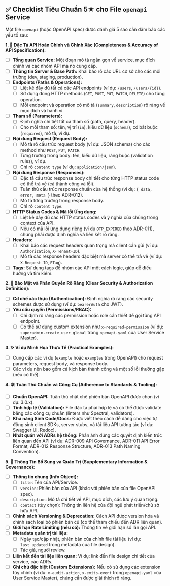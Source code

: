 ## ✅ Checklist Tiêu Chuẩn 5★ cho File `openapi` Service

Một file `openapi` (hoặc OpenAPI spec) được đánh giá 5 sao cần đảm bảo các yếu tố sau:

**1. 📜 Đặc Tả API Hoàn Chỉnh và Chính Xác (Completeness & Accuracy of API Specification):**

* [ ] **Tổng quan Service:** Một đoạn mô tả ngắn gọn về service, mục đích chính và các nhóm API mà nó cung cấp.
* [ ] **Thông tin Server & Base Path:** Khai báo rõ các URL cơ sở cho các môi trường (dev, staging, production).
* [ ] **Endpoints (Paths & Operations):**
    * [ ] Liệt kê đầy đủ tất cả các API endpoints (ví dụ: `/users`, `/users/{id}`).
    * [ ] Sử dụng đúng HTTP methods (`GET`, `POST`, `PUT`, `PATCH`, `DELETE`) cho từng operation.
    * [ ] Mỗi endpoint và operation có mô tả (`summary`, `description`) rõ ràng về mục đích và hành vi.
* [ ] **Tham số (Parameters):**
    * [ ] Định nghĩa chi tiết tất cả tham số (path, query, header).
    * [ ] Cho mỗi tham số: tên, vị trí (`in`), kiểu dữ liệu (`schema`), có bắt buộc (`required`), mô tả, ví dụ.
* [ ] **Nội dung Request (Request Body):**
    * [ ] Mô tả rõ cấu trúc request body (ví dụ: JSON schema) cho các method như `POST`, `PUT`, `PATCH`.
    * [ ] Từng trường trong body: tên, kiểu dữ liệu, ràng buộc (validation rules), ví dụ.
    * [ ] Chỉ rõ `content type` (ví dụ: `application/json`).
* [ ] **Nội dung Response (Responses):**
    * [ ] Đặc tả cấu trúc response body chi tiết cho từng HTTP status code có thể trả về (cả thành công và lỗi).
    * [ ] Tuân thủ cấu trúc response chuẩn của hệ thống (ví dụ: `{ data, error, meta }` theo ADR-012).
    * [ ] Mô tả từng trường trong response body.
    * [ ] Chỉ rõ `content type`.
* [ ] **HTTP Status Codes & Mã lỗi Ứng dụng:**
    * [ ] Liệt kê đầy đủ các HTTP status codes và ý nghĩa của chúng trong context của API.
    * [ ] Nếu có mã lỗi ứng dụng riêng (ví dụ `OTP_EXPIRED` theo ADR-011), chúng phải được định nghĩa và liên kết rõ ràng.
* [ ] **Headers:**
    * [ ] Khai báo các request headers quan trọng mà client cần gửi (ví dụ: `Authorization`, `X-Tenant-ID`).
    * [ ] Mô tả các response headers đặc biệt mà server có thể trả về (ví dụ: `X-Request-ID`, `ETag`).
* [ ] **Tags:** Sử dụng tags để nhóm các API một cách logic, giúp dễ điều hướng và tìm kiếm.

**2. 🔐 Bảo Mật và Phân Quyền Rõ Ràng (Clear Security & Authorization Definition):**

* [ ] **Cơ chế xác thực (Authentication):** Định nghĩa rõ ràng các security schemes được sử dụng (ví dụ: `bearerAuth` cho JWT).
* [ ] **Yêu cầu quyền (Permissions/RBAC):**
    * [ ] Chỉ định rõ ràng các permission hoặc role cần thiết để gọi từng API endpoint.
    * [ ] Có thể sử dụng custom extension như `x-required-permission` (ví dụ: `superadmin.create_user_global` trong `openapi.yaml` của User Service Master).

**3. ✨ Ví dụ Minh Họa Thực Tế (Practical Examples):**

* [ ] Cung cấp các ví dụ (`example` hoặc `examples` trong OpenAPI) cho request parameters, request body, và response body.
* [ ] Các ví dụ nên bao gồm cả kịch bản thành công và một số lỗi thường gặp (nếu có thể).

**4. 🛠️ Tuân Thủ Chuẩn và Công Cụ (Adherence to Standards & Tooling):**

* [ ] **Chuẩn OpenAPI:** Tuân thủ chặt chẽ phiên bản OpenAPI được chọn (ví dụ: 3.0.x).
* [ ] **Tính hợp lệ (Validation):** File đặc tả phải hợp lệ và có thể được validate bằng các công cụ chuẩn (linters như Spectral, validators).
* [ ] **Khả năng Sinh Code/Docs:** Được viết theo cách dễ dàng cho việc tự động sinh client SDKs, server stubs, và tài liệu API tương tác (ví dụ: Swagger UI, Redoc).
* [ ] **Nhất quán với ADRs hệ thống:** Phản ánh đúng các quyết định kiến trúc liên quan đến API (ví dụ: ADR-009 API Governance, ADR-011 API Error Format, ADR-012 Response Structure, ADR-013 Path Naming Convention).

**5. 📄 Thông Tin Bổ Sung và Quản Trị (Supplementary Information & Governance):**

* [ ] **Thông tin chung (Info Object):**
    * [ ] `title`: Tên của API/Service.
    * [ ] `version`: Phiên bản của API (khác với phiên bản của file OpenAPI spec).
    * [ ] `description`: Mô tả chi tiết về API, mục đích, các lưu ý quan trọng.
    * [ ] `contact` (tùy chọn): Thông tin liên hệ của đội ngũ phát triển/chủ sở hữu API.
* [ ] **Chính sách Versioning & Deprecation:** Cách API được version hóa và chính sách loại bỏ phiên bản cũ (có thể tham chiếu đến ADR liên quan).
* [ ] **Giới hạn Rate Limiting (nếu có):** Thông tin về giới hạn số lần gọi API.
* [ ] **Metadata quản trị tài liệu:**
    * [ ] Ngày tạo/cập nhật, phiên bản của chính file tài liệu (ví dụ: `last_updated` trong metadata của file design).
    * [ ] Tác giả, người review.
* [ ] **Liên kết đến tài liệu liên quan:** Ví dụ: link đến file design chi tiết của service, các ADRs.
* [ ] **Ghi chú đặc biệt (Custom Extensions):** Nếu có sử dụng các extension tùy chỉnh (ví dụ: `x-audit-action`, `x-emits-event` trong `openapi.yaml` của User Service Master), chúng cần được giải thích rõ ràng.
